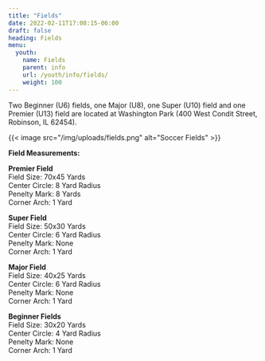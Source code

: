 ```yaml
---
title: "Fields"
date: 2022-02-11T17:08:15-06:00
draft: false
heading: Fields
menu:
  youth:
    name: Fields
    parent: info
    url: /youth/info/fields/
    weight: 100
---
```

Two Beginner (U6) fields, one Major (U8), one Super (U10) field and one Premier (U13) field are located at Washington Park (400 West Condit Street, Robinson, IL 62454).

<!-- ![Soccer Fields](/img/uploads/fields.png) -->

{{< image src="/img/uploads/fields.png" alt="Soccer Fields" >}}

**Field Measurements:**  

**Premier Field**  
Field Size: 70x45 Yards  
Center Circle: 8 Yard Radius  
Penelty Mark: 8 Yards  
Corner Arch: 1 Yard  

**Super Field**  
Field Size: 50x30 Yards  
Center Circle: 6 Yard Radius  
Penelty Mark: None  
Corner Arch: 1 Yard  

**Major Field**  
Field Size: 40x25 Yards  
Center Circle: 6 Yard Radius  
Penelty Mark: None  
Corner Arch: 1 Yard  

**Beginner Fields**  
Field Size: 30x20 Yards  
Center Circle: 4 Yard Radius  
Penelty Mark: None  
Corner Arch: 1 Yard  
